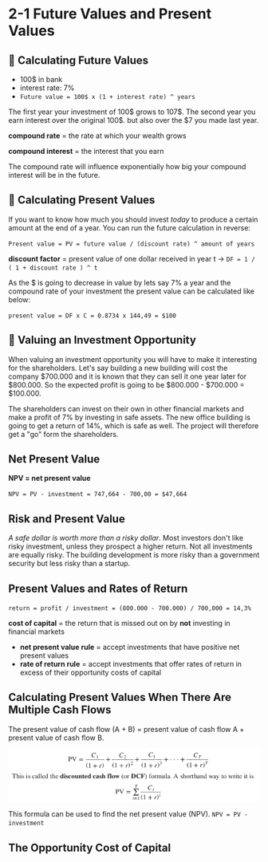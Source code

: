 # 2-1 Future Values and Present Values

## 🔮 Calculating Future Values
+ 100$ in bank
+ interest rate: 7%
+ `Future value = 100$ x (1 + interest rate) ^ years`

The first year your investment of 100$ grows to 107\$. The second year you earn interest over the original 100$. but also over the $7 you made last year.

**compound rate** = the rate at which your wealth grows

**compound interest** = the interest that you earn

The compound rate will influence exponentially how big your compound interest will be in the future.

## 📆 Calculating Present Values
If you want to know how much you should invest *today* to produce a certain amount at the end of a year. You can run the future calculation in reverse:

`Present value = PV = future value / (discount rate) ^ amount of years`

**discount factor** = present value of one dollar received in year t -> `DF = 1 / ( 1 + discount rate ) ^ t`

As the $ is going to decrease in value by lets say 7% a year and the compound rate of your investment the present value can be calculated like below:

`present value = DF x C = 0.8734 x 144,49 = $100`

## 🔢 Valuing an Investment Opportunity
When valuing an investment opportunity you will have to make it interesting for the shareholders. Let's say building a new building will cost the company $700.000 and it is known that they can sell it one year later for $800.000. So the expected profit is going to be $800.000 - $700.000 = $100.000. 

The shareholders can invest on their own in other financial markets and make a profit of 7% by investing in safe assets. The new office building is going to get a return of 14%, which is safe as well. The project will therefore get a "go" form the shareholders.

## Net Present Value
**NPV = net present value**

`NPV = PV - investment = 747,664 - 700,00 = $47,664`

## Risk and Present Value
*A safe dollar is worth more than a risky dollar*. Most investors don't like risky investment, unless they prospect a higher return. Not all investments are equally risky. The building development is more risky than a government security but less risky than a startup. 

## Present Values and Rates of Return
`return = profit / investment = (800.000 - 700.000) / 700,000 = 14,3%`

**cost of capital** = the return that is missed out on by **not** investing in financial markets

+ **net present value rule** = accept investments that have positive net present values
+ **rate of return rule** = accept investments that offer rates of return in excess of their opportunity costs of capital

## Calculating Present Values When There Are Multiple Cash Flows
The present value of cash flow (A + B) = present value of cash flow A + present value of cash flow B.

![DCF](../img/DCF.png)

This formula can be used to find the net present value (NPV). `NPV = PV - investment`

## The Opportunity Cost of Capital

